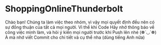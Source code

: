 # ShoppingOnlineThunderbolt
Chào bạn!
Chúng ta làm việc theo nhóm, vì vậy mọi quyết định đều nên có sự đồng thuận của tất cả mọi người.
Vì thế khi Code Hãy nhớ thông báo về công việc mình làm, và hỏi ý kiến mọi người trước khi Push lên nhé (❁´◡`❁)
À mà nhớ viết Commit cho chi tiết và cụ thể nha (dùng tiếng Anh nữa)
